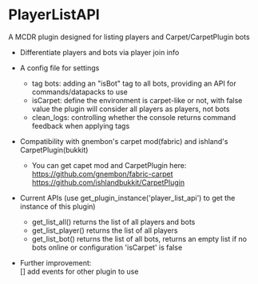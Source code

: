 # PlayerListAPI
A MCDR plugin designed for listing players and Carpet/CarpetPlugin bots

- Differentiate players and bots via player join info 
- A config file for settings
  - tag bots: adding an "isBot" tag to all bots, providing an API for commands/datapacks to use
  - isCarpet: define the environment is carpet-like or not, with false value the plugin will consider all players as players, not bots
  - clean_logs: controlling whether the console returns command feedback when applying tags
- Compatibility with gnembon's carpet mod(fabric) and ishland's CarpetPlugin(bukkit)
  - You can get capet mod and CarpetPlugin here: <br>
    https://github.com/gnembon/fabric-carpet<br>
    https://github.com/ishlandbukkit/CarpetPlugin
- Current APIs  (use get_plugin_instance('player_list_api') to get the instance of this plugin)
  - get_list_all()    returns the list of all players and bots
  - get_list_player() returns the list of all players
  - get_list_bot()    returns the list of all bots, returns an empty list if no bots online or configuration 'isCarpet' is false
    
- Further improvement:<br>
[] add events for other plugin to use 
